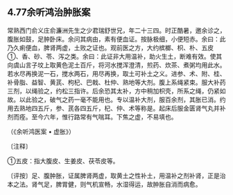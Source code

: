 ## 4.77余听鸿治肿胀案

常熟西门俞义庄俞濂洲先生之少君瑞舒世兄，年二十三四。时正酷暑，邀余诊之，腹胀如鼓，足肿卧床。余问其病由，素有便血证。按脉极细，小便短赤。余曰：此乃久痢便血，脾肾两虚，土败之证也。观前医之方，大约槟榔、枳、朴、五皮①、香、砂、苓、泻之类。余曰：此证非大用温补，助火生土，断难有效。使其向虞山言子坟上取黄色泥土百斤，将河水搅浑澄清，煎药、炊茶、煮粥均用此水。若水尽再换泥一石，搅水两石，用尽再换，取土可补土之义。进参、术、附、桂、补骨脂、益智、黄芪、枸杞、巴戟、杜仲、熟地等大剂。腹上系绳紧束。服大补药三剂，以绳验之，约松三指许。后余恐其太补，方中稍加枳壳，所系之绳，仍紧如故。以此验之，破气之药一毫不能用也。专以温补大剂，服百余剂，其胀已消。约用去熟地四五斤，参、芪各四五斤，杞、仲、术等称是。起床后服金匮肾气丸并补剂而痊。至今六年，惟行路常有气喘耳。下焦之虚，不易填也。

（《余听鸿医案 • 虚胀》）

〔注释〕

①五皮：指大腹皮、生姜皮、茯苓皮等。

〔评按〕足、腹肿胀，证属脾肾两虚，取黄土之性补土，用温补之剂补肾，正是治本之法。肾气足，脾胃健，则气机宣畅，水湿得运，故肿胀自消而病愈。
